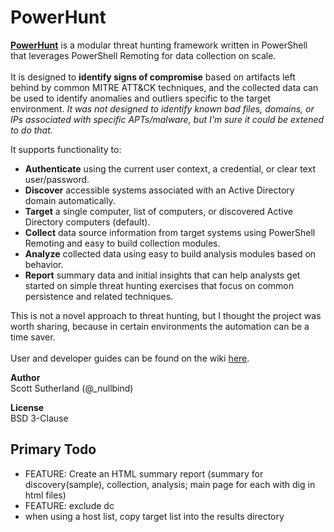 # PowerHunt
<a href="https://github.com/NetSPI/PowerHunt/wiki"><strong>PowerHunt</strong></a> is a modular threat hunting framework written in PowerShell that leverages PowerShell Remoting for data collection on scale. <br><br> 
It is designed to <strong>identify signs of compromise</strong> based on artifacts left behind by common MITRE ATT&CK techniques, and the collected data can be used to identify anomalies and outliers specific to the target environment.  <em>It was not designed to identify known bad files, domains, or IPs associated with specific APTs/malware, but I'm sure it could be extened to do that.</em> 

It supports functionality to:
* <strong>Authenticate</strong> using the current user context, a credential, or clear text user/password.
* <strong>Discover</strong> accessible systems associated with an Active Directory domain automatically.
* <strong>Target</strong> a single computer, list of computers, or discovered Active Directory computers (default).
* <strong>Collect</strong> data source information from target systems using PowerShell Remoting and easy to build collection modules.
* <strong>Analyze</strong> collected data using easy to build analysis modules based on behavior.
* <strong>Report</strong> summary data and initial insights that can help analysts get started on simple threat hunting exercises that focus on common persistence and related techniques.

This is not a novel approach to threat hunting, but I thought the project was worth sharing, because in certain environments the automation can be a time saver. <br><br>
User and developer guides can be found on the wiki  <a href="https://github.com/NetSPI/PowerHunt/wiki">here</a>.<Br>

<strong>Author</strong><Br>
Scott Sutherland (@_nullbind) <Br>

<strong>License</strong><Br>
BSD 3-Clause

Primary Todo
--
* FEATURE: Create an HTML summary report (summary for discovery(sample), collection, analysis; main page for each with dig in html files)
* FEATURE: exclude dc 
* when using a host list, copy target list into the results directory


  







